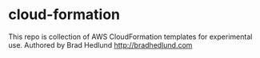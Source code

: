 # cloud-formation
This repo is collection of AWS CloudFormation templates for experimental use.
Authored by Brad Hedlund http://bradhedlund.com

